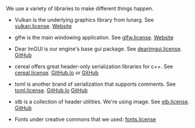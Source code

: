 We use a variety of libraries to make different things happen.

- Vulkan is the underlying graphics library from lunarg. See [vulkan.license](vulkan.license).
[Website](https://vulkan.lunarg.com)

- glfw is the main windowing application. See [glfw.license](glfw.license).
[Website](https://www.glfw.org/)

- Dear ImGUI is our engine's base gui package. See [dearimgui.license](dearimgui.license).
[GitHub](https://github.com/ocornut/imgui)

- cereal offers great header-only serialization libraries for c++. See [cereal.license](cereal.license).
[GitHub.Io](https://uscilab.github.io/cereal/) or [GitHub](https://github.com/uscilab/cereal)

- toml is another brand of serialization that supports comments. See [toml.license](tomlplusplus.license).
[GitHub.Io](https://marzer.github.io/tomlplusplus/) [GitHub](https://github.com/marzer/tomlplusplus)

- stb is a collection of header utilities. We're using image. See [stb.license](stb.license).
[GitHub](https://github.com/nothings/stb/blob/master/stb_image.h)

- Fonts under creative commons that we used: [fonts.license](fonts.license)